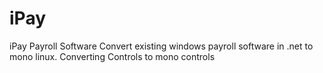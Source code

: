 # iPay
iPay Payroll Software
Convert existing windows payroll software in .net to mono linux.
Converting Controls to mono controls
